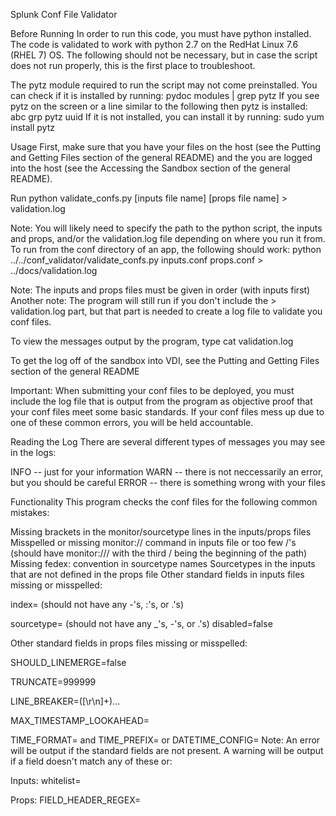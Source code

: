 Splunk Conf File Validator

Before Running
In order to run this code, you must have python installed. The code is validated to work with python 2.7 on the RedHat Linux 7.6 (RHEL 7) OS.
The following should not be necessary, but in case the script does not run properly, this is the first place to troubleshoot.

The pytz module required to run the script may not come preinstalled. You can check if it is installed by running:
pydoc modules | grep pytz
If you see pytz on the screen or a line similar to the following then pytz is installed:
abc                 grp                 pytz                uuid
If it is not installed, you can install it by running:
sudo yum install pytz


Usage
First, make sure that you have your files on the host (see the Putting and Getting Files section of the general README)
and the you are logged into the host (see the Accessing the Sandbox section of the general README).

Run python validate_confs.py [inputs file name] [props file name] > validation.log

Note: You will likely need to specify the path to the python script, the inputs and props, and/or the validation.log file depending on where you run it from.
To run from the conf directory of an app, the following should work:
python ../../conf_validator/validate_confs.py inputs.conf props.conf > ../docs/validation.log

Note: The inputs and props files must be given in order (with inputs first)
Another note: The program will still run if you don't include the > validation.log part, but that part is needed to create a log file to validate you conf files.

To view the messages output by the program, type cat validation.log

To get the log off of the sandbox into VDI, see the Putting and Getting Files section of the general README

Important: When submitting your conf files to be deployed, you must include the log file that is output from the program as objective proof that your conf files meet some basic standards.
If your conf files mess up due to one of these common errors, you will be held accountable.

Reading the Log
There are several different types of messages you may see in the logs:

INFO -- just for your information
WARN -- there is not neccessarily an error, but you should be careful
ERROR -- there is something wrong with your files


Functionality
This program checks the conf files for the following common mistakes:

Missing brackets in the monitor/sourcetype lines in the inputs/props files
Misspelled or missing monitor:// command in inputs file or too few /'s (should have monitor:/// with the third / being the beginning of the path)
Missing fedex: convention in sourcetype names
Sourcetypes in the inputs that are not defined in the props file
Other standard fields in inputs files missing or misspelled:


index= (should not have any -'s, :'s, or .'s)

sourcetype= (should not have any _'s, -'s, or .'s)
disabled=false


Other standard fields in props files missing or misspelled:


SHOULD_LINEMERGE=false


TRUNCATE=999999


LINE_BREAKER=([\r\n]+)...


MAX_TIMESTAMP_LOOKAHEAD=


TIME_FORMAT= and TIME_PREFIX= or DATETIME_CONFIG=
Note: An error will be output if the standard fields are not present. A warning will be output if a field doesn't match any of these or:


Inputs: whitelist=


Props: FIELD_HEADER_REGEX=
